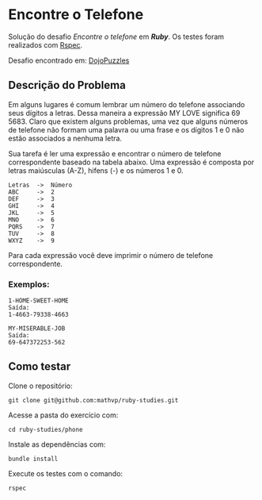 # Encontre o Telefone
Solução do desafio *Encontre o telefone* em ***Ruby***.
Os testes foram realizados com [Rspec](https://github.com/rspec/rspec).

Desafio encontrado em: [DojoPuzzles](http://dojopuzzles.com/problemas/exibe/encontre-o-telefone/)

## Descrição do Problema
Em alguns lugares é comum lembrar um número do telefone associando seus dígitos a letras. Dessa maneira a expressão MY LOVE significa 69 5683. Claro que existem alguns problemas, uma vez que alguns números de telefone não formam uma palavra ou uma frase e os dígitos 1 e 0 não estão associados a nenhuma letra.

Sua tarefa é ler uma expressão e encontrar o número de telefone correspondente baseado na tabela abaixo. Uma expressão é composta por letras maiúsculas (A-Z), hifens (-) e os números 1 e 0.


```
Letras  ->  Número
ABC     ->  2
DEF     ->  3
GHI     ->  4
JKL     ->  5
MNO     ->  6
PQRS    ->  7
TUV     ->  8
WXYZ    ->  9
```

Para cada expressão você deve imprimir o número de telefone correspondente.

### Exemplos:
```
1-HOME-SWEET-HOME
Saída:
1-4663-79338-4663
```
```
MY-MISERABLE-JOB
Saída:
69-647372253-562
```
## Como testar 
Clone o repositório:
```
git clone git@github.com:mathvp/ruby-studies.git
```

Acesse a pasta do exercício com:
```
cd ruby-studies/phone
```
 
Instale as dependências com:
```
bundle install
```
Execute os testes com o comando:
```
rspec
```
